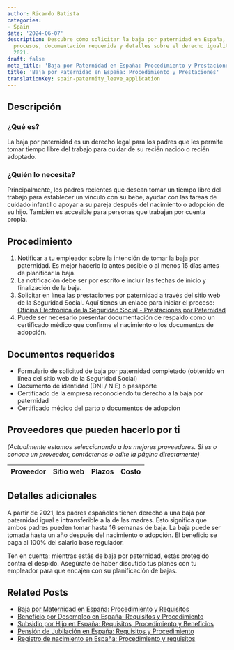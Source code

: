 ```yaml
---
author: Ricardo Batista
categories:
- Spain
date: '2024-06-07'
description: Descubre cómo solicitar la baja por paternidad en España, incluyendo
  procesos, documentación requerida y detalles sobre el derecho igualitario desde
  2021.
draft: false
meta_title: 'Baja por Paternidad en España: Procedimiento y Prestaciones'
title: 'Baja por Paternidad en España: Procedimiento y Prestaciones'
translationKey: spain-paternity_leave_application
---
```



## Descripción
### ¿Qué es?
La baja por paternidad es un derecho legal para los padres que les permite tomar tiempo libre del trabajo para cuidar de su recién nacido o recién adoptado.

### ¿Quién lo necesita?
Principalmente, los padres recientes que desean tomar un tiempo libre del trabajo para establecer un vínculo con su bebé, ayudar con las tareas de cuidado infantil o apoyar a su pareja después del nacimiento o adopción de su hijo. También es accesible para personas que trabajan por cuenta propia.

## Procedimiento
1. Notificar a tu empleador sobre la intención de tomar la baja por paternidad. Es mejor hacerlo lo antes posible o al menos 15 días antes de planificar la baja.
2. La notificación debe ser por escrito e incluir las fechas de inicio y finalización de la baja.
3. Solicitar en línea las prestaciones por paternidad a través del sitio web de la Seguridad Social. Aquí tienes un enlace para iniciar el proceso: [Oficina Electrónica de la Seguridad Social - Prestaciones por Paternidad](https://sede.seg-social.gob.es/wps/portal/sede/sede/Inicio)
4. Puede ser necesario presentar documentación de respaldo como un certificado médico que confirme el nacimiento o los documentos de adopción.

## Documentos requeridos
* Formulario de solicitud de baja por paternidad completado (obtenido en línea del sitio web de la Seguridad Social)
* Documento de identidad (DNI / NIE) o pasaporte
* Certificado de la empresa reconociendo tu derecho a la baja por paternidad
* Certificado médico del parto o documentos de adopción

## Proveedores que pueden hacerlo por ti

_(Actualmente estamos seleccionando a los mejores proveedores. Si es o conoce un proveedor, contáctenos o edite la página directamente)_

| Proveedor | Sitio web | Plazos | Costo |
| --------------- | --------------- | :-------------: | :-------------: |

## Detalles adicionales

A partir de 2021, los padres españoles tienen derecho a una baja por paternidad igual e intransferible a la de las madres. Esto significa que ambos padres pueden tomar hasta 16 semanas de baja. La baja puede ser tomada hasta un año después del nacimiento o adopción. El beneficio se paga al 100% del salario base regulador.

Ten en cuenta: mientras estás de baja por paternidad, estás protegido contra el despido. Asegúrate de haber discutido tus planes con tu empleador para que encajen con su planificación de bajas.

## Related Posts

- [Baja por Maternidad en España: Procedimiento y Requisitos](https://tramitit.com/spanish/guides/spain/solicitud_de_la_baja_por_maternidad/)
- [Beneficio por Desempleo en España: Requisitos y Procedimiento](https://tramitit.com/spanish/guides/spain/solicitud_de_prestacion_por_desempleo/)
- [Subsidio por Hijo en España: Requisitos, Procedimiento y Beneficios](https://tramitit.com/spanish/guides/spain/solicitar_prestaciones_por_hijo_a_cargo/)
- [Pensión de Jubilación en España: Requisitos y Procedimiento](https://tramitit.com/spanish/guides/spain/solicitud_de_pension_de_jubilacion/)
- [Registro de nacimiento en España: Procedimiento y requisitos](https://tramitit.com/spanish/guides/spain/inscripcion_de_nacimiento/)